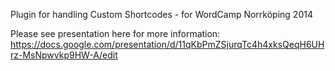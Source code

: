 Plugin for handling Custom Shortcodes - for WordCamp Norrköping 2014

Please see presentation here for more information:
https://docs.google.com/presentation/d/11qKbPmZSjurqTc4h4xksQeqH6UHrz-MsNpwvkp9HW-A/edit
